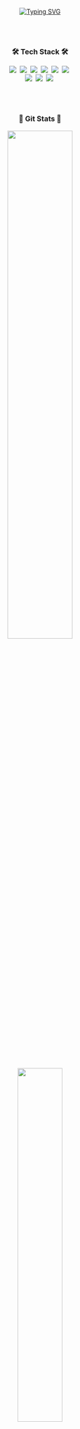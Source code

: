 <div align="center">
<br><br><br>

[![Typing SVG](https://readme-typing-svg.herokuapp.com?font=Oleo+Script&color=%2376ABDF&size=40&center=true&vCenter=true&width=600&height=70&lines=Hi+there%2C+I'm+Mirae+!+%F0%9F%91%8B)](https://git.io/typing-svg)

  
<br><br>

<h3> 🛠  Tech Stack 🛠 </h3>
<p align="center">
<img src="https://img.shields.io/badge/Java-007396?style=flat-square&logo=java&logoColor=white"/>&nbsp
<img src="https://img.shields.io/badge/JavaScript-F7DF1E?style=flat-square&logo=javascript&logoColor=white"/>&nbsp
<img src="https://img.shields.io/badge/Python-3766AB?style=flat-square&logo=Python&logoColor=white"/>&nbsp
<img src="https://img.shields.io/badge/HTML5-E34F26?style=flat-square&logo=HTML5&logoColor=white"/>&nbsp
<img src="https://img.shields.io/badge/CSS3-1572B6?style=flat-square&logo=CSS3&logoColor=white"/>&nbsp
<img src="https://img.shields.io/badge/BootStrap-7952B3?style=flat-square&logo=BootStrap&logoColor=white"/>&nbsp
<br>
<img src="https://img.shields.io/badge/Spring-6DB33F?style=flat-square&logo=Spring&logoColor=white"/>&nbsp
<img src="https://img.shields.io/badge/Oracle-F80000?style=flat-square&logo=Oracle&logoColor=white"/></a>&nbsp
<img src="https://img.shields.io/badge/GitHub-181717?style=flat-square&logo=GitHub&logoColor=white"/></a>&nbsp
</p>

<br><br>

<h3> 🌱 Git Stats 🌱 </h3>
<a href="https://github.com/anuraghazra/github-readme-stats">
  <img align="center" src="https://github-readme-stats.vercel.app/api?username=lmrae0624&show_icons=true&theme=apprentice&hide_border=true&icon_color=E3E3E3A8&text_color=fff&title_color=76ABDF" width=54.2%/>
</a>
<a href="https://github.com/anuraghazra/convoychat">
  <img align="center" src="https://github-readme-stats.vercel.app/api/top-langs/?username=lmrae0624&layout=compact&theme=apprentice&hide_border=true&title_color=76ABDF"  width=45.2% >
</a> 

<br><br>

[![Hits](https://hits.seeyoufarm.com/api/count/incr/badge.svg?url=https%3A%2F%2Fgithub.com%2Flmrae0624&count_bg=%2376ABDF&title_bg=%23555555&icon=smugmug.svg&icon_color=%23E7E7E7&title=Today&edge_flat=false)](https://hits.seeyoufarm.com)
</div>
